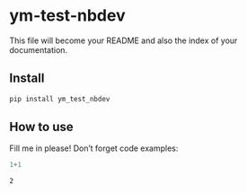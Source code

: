 ym-test-nbdev
================

<!-- WARNING: THIS FILE WAS AUTOGENERATED! DO NOT EDIT! -->

This file will become your README and also the index of your
documentation.

## Install

``` sh
pip install ym_test_nbdev
```

## How to use

Fill me in please! Don’t forget code examples:

``` python
1+1
```

    2
